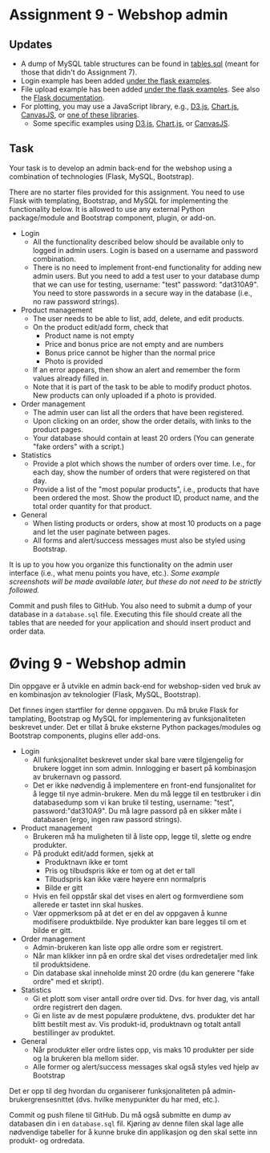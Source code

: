 # Assignment 9 - Webshop admin

## Updates

  * A dump of MySQL table structures can be found in [tables.sql](tables.sql) (meant for those that didn't do Assignment 7). 
  * Login example has been added [under the flask examples](/examples/python/flask/9_login).
  * File upload example has been added [under the flask examples](/examples/python/flask/8_file_upload). See also the [Flask documentation](http://flask.pocoo.org/docs/0.12/patterns/fileuploads/).
  * For plotting, you may use a JavaScript library, e.g., [D3.js](https://d3js.org/), [Chart.js](http://www.chartjs.org/), [CanvasJS](http://canvasjs.com/), or [one of these libraries](https://www.sitepoint.com/15-best-javascript-charting-libraries/).
    - Some specific examples using [D3.js](http://bl.ocks.org/d3noob/8952219), [Chart.js](http://www.chartjs.org/docs/#line-chart-introduction), or [CanvasJS](http://canvasjs.com/html5-javascript-line-chart/).

## Task

Your task is to develop an admin back-end for the webshop using a combination of technologies (Flask, MySQL, Bootstrap).

There are no starter files provided for this assignment.
You need to use Flask with templating, Bootstrap, and MySQL for implementing the functionality below. It is allowed to use any external Python package/module and Bootstrap component, plugin, or add-on.

  * Login
    - All the functionality described below should be available only to logged in admin users. Login is based on a username and password combination.
    - There is no need to implement front-end functionality for adding new admin users. But you need to add a test user to your database dump that we can use for testing, username: "test" password: "dat310A9". You need to store passwords in a secure way in the database (i.e., no raw password strings).
  * Product management
    - The user needs to be able to list, add, delete, and edit products.
    - On the product edit/add form, check that
        - Product name is not empty
        - Price and bonus price are not empty and are numbers
        - Bonus price cannot be higher than the normal price
        - Photo is provided
    - If an error appears, then show an alert and remember the form values already filled in.
    - Note that it is part of the task to be able to modify product photos. New products can only uploaded if a photo is provided.
  * Order management
    - The admin user can list all the orders that have been registered.
    - Upon clicking on an order, show the order details, with links to the product pages.
    - Your database should contain at least 20 orders (You can generate "fake orders" with a script.)
  * Statistics
    - Provide a plot which shows the number of orders over time. I.e., for each day, show the number of orders that were registered on that day.
    - Provide a list of the "most popular products", i.e., products that have been ordered the most. Show the product ID, product name, and the total order quantity for that product.
  * General
    - When listing products or orders, show at most 10 products on a page and let the user paginate between pages.
    - All forms and alert/success messages must also be styled using Bootstrap.

It is up to you how you organize this functionality on the admin user interface (i.e., what menu points you have, etc.).
*Some example screenshots will be made available later, but these do not need to be strictly followed.*

Commit and push files to GitHub. You also need to submit a dump of your database in a `database.sql` file.  Executing this file should create all the tables that are needed for your application and should insert product and order data.


# Øving 9 - Webshop admin

Din oppgave er å utvikle en admin back-end for webshop-siden ved bruk av en kombinasjon av teknologier (Flask, MySQL, Bootstrap).

Det finnes ingen startfiler for denne oppgaven.
Du må bruke Flask for tamplating, Bootstrap og MySQL for implementering av funksjonaliteten beskrevet under. Det er tillat å bruke eksterne Python packages/modules og Bootstrap components, plugins eller add-ons.

  * Login
    - All funksjonalitet beskrevet under skal bare være tilgjengelig for brukere logget inn som admin. Innlogging er basert på kombinasjon av brukernavn og passord.
    - Det er ikke nødvendig å implementere en front-end funsjonalitet for å legge til nye admin-brukere. Men du må legge til en testbruker i din databasedump som vi kan bruke til testing, username: "test", password:"dat310A9". Du må lagre passord på en sikker måte i databasen (ergo, ingen raw passord strings).
  * Product management
    - Brukeren må ha muligheten til å liste opp, legge til, slette og endre produkter.
    - På produkt edit/add formen, sjekk at
        - Produktnavn ikke er tomt
        - Pris og tilbudspris ikke er tom og at det er tall
        - Tilbudspris kan ikke være høyere enn normalpris
        - Bilde er gitt
    - Hvis en feil oppstår skal det vises en alert og formverdiene som allerede er tastet inn skal huskes.
    - Vær oppmerksom på at det er en del av oppgaven å kunne modifisere produktbilde. Nye produkter kan bare legges til om et bilde er gitt.
  * Order management
    - Admin-brukeren kan liste opp alle ordre som er registrert.
    - Når man klikker inn på en ordre skal det vises ordredetaljer med link til produktsidene.
    - Din database skal inneholde minst 20 ordre (du kan generere "fake ordre" med et skript).
  * Statistics
    - Gi et plott som viser antall ordre over tid. Dvs. for hver dag, vis antall ordre registrert den dagen.
    - Gi en liste av de mest populære produktene, dvs. produkter det har blitt bestilt mest av. Vis produkt-id, produktnavn og totalt antall bestillinger av produktet.
  * General
    - Når produkter eller ordre listes opp, vis maks 10 produkter per side og la brukeren bla mellom sider.
    - Alle former og alert/success messages skal også styles ved hjelp av Bootstrap

Det er opp til deg hvordan du organiserer funksjonaliteten på admin-brukergrensesnittet (dvs. hvilke menypunkter du har med, etc.).

Commit og push filene til GitHub. Du må også submitte en dump av databasen din i en `database.sql` fil. Kjøring av denne filen skal lage alle nødvendige tabeller for å kunne bruke din applikasjon og den skal sette inn produkt- og ordredata.
